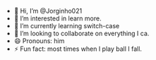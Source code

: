 - 👋 Hi, I’m @Jorginho021
- 👀 I’m interested in learn more.
- 🌱 I’m currently learning switch-case
- 💞️ I’m looking to collaborate on everything I ca.
- 😄 Pronouns: him
- ⚡ Fun fact: most times when I play ball I fall.

<!---
Jorginho021/Jorginho021 is a ✨ special ✨ repository because its `README.md` (this file) appears on your GitHub profile.
You can click the Preview link to take a look at your changes.
--->
